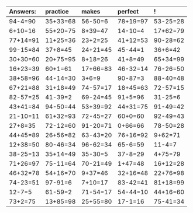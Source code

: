 | Answers: | practice | makes | perfect | ! |
| :--- | :--- | :--- | :--- | :--- |
| 94-4=90 | 35+33=68 | 56-50=6 | 78+19=97 | 53-25=28 | 
| 6+10=16 | 55+20=75 | 8+39=47 | 14-10=4 | 17+62=79 | 
| 77+14=91 | 11+25=36 | 23+2=25 | 41+12=53 | 90-28=62 | 
| 99-15=84 | 37+8=45 | 24+21=45 | 45-44=1 | 36+6=42 | 
| 30+30=60 | 20+75=95 | 8+18=26 | 41+8=49 | 65+34=99 | 
| 16+23=39 | 60+1=61 | 17+66=83 | 46-32=14 | 76-26=50 | 
| 38+58=96 | 44-14=30 | 3+6=9 | 90-87=3 | 88-40=48 | 
| 67+21=88 | 31+18=49 | 74-57=17 | 18+45=63 | 72-57=15 | 
| 82-57=25 | 41-39=2 | 69-24=45 | 91+5=96 | 31-25=6 | 
| 43+41=84 | 94-50=44 | 53+39=92 | 44+31=75 | 91-49=42 | 
| 21-10=11 | 61+32=93 | 72-45=27 | 60+0=60 | 92-49=43 | 
| 27+8=35 | 72-12=60 | 91-20=71 | 0+66=66 | 78-50=28 | 
| 44+45=89 | 26+56=82 | 63-43=20 | 76+16=92 | 9+62=71 | 
| 12+38=50 | 80-46=34 | 96-62=34 | 65-6=59 | 11-4=7 | 
| 38-25=13 | 35+14=49 | 35-30=5 | 37-8=29 | 4+75=79 | 
| 71+26=97 | 75-11=64 | 70-21=49 | 1+47=48 | 16+12=28 | 
| 46+32=78 | 54+16=70 | 9+37=46 | 32+16=48 | 22+76=98 | 
| 74-23=51 | 97-91=6 | 7+10=17 | 83-42=41 | 81+18=99 | 
| 12-7=5 | 61-59=2 | 71-54=17 | 54-44=10 | 44+16=60 | 
| 73+2=75 | 13+85=98 | 25+55=80 | 17-1=16 | 75-41=34 | 
